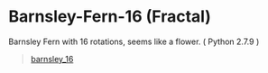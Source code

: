 # Barnsley-Fern-16 (Fractal)
Barnsley Fern with 16 rotations, seems like a flower. ( Python 2.7.9 )





<blockquote class="imgur-embed-pub" lang="en" data-id="a/8hmEYgR"><a href="//imgur.com/a/8hmEYgR">barnsley_16</a></blockquote>
